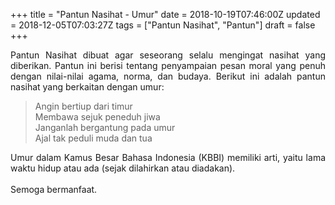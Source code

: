 +++
title = "Pantun Nasihat - Umur"
date = 2018-10-19T07:46:00Z
updated = 2018-12-05T07:03:27Z
tags = ["Pantun Nasihat", "Pantun"]
draft = false
+++

<div dir="ltr" style="text-align: left;" trbidi="on"><div style="text-align: justify;">Pantun Nasihat dibuat agar seseorang selalu mengingat nasihat yang diberikan. Pantun ini berisi tentang penyampaian pesan moral yang penuh dengan nilai-nilai agama, norma, dan budaya. Berikut ini adalah pantun nasihat yang berkaitan dengan umur:</div><blockquote class="tr_bq">Angin bertiup dari timur<br />Membawa sejuk peneduh jiwa<br />Janganlah bergantung pada umur<br />Ajal tak peduli muda dan tua</blockquote><div style="text-align: justify;">Umur dalam Kamus Besar Bahasa Indonesia (KBBI) memiliki arti, yaitu lama waktu hidup atau ada (sejak dilahirkan atau diadakan).</div><div style="text-align: justify;"><br /></div><div style="text-align: justify;">Semoga bermanfaat.</div></div>

